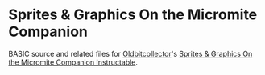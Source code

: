 # Sprites & Graphics On the Micromite Companion

BASIC source and related files for [Oldbitcollector](http://propellerpowered.com/forum/index.php?action=profile;u=1)'s [Sprites & Graphics On the Micromite Companion Instructable](http://www.instructables.com/id/EOPY4XWI0TVBE9Q/?ALLSTEPS).
